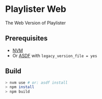 # Playlister Web

The Web Version of Playlister

## Prerequisites

- [NVM](https://github.com/nvm-sh/nvm)
- Or [ASDF](https://asdf-vm.com) with `legacy_version_file = yes`

## Build

```bash
> nvm use # or: asdf install
> npm install
> npm build
```
